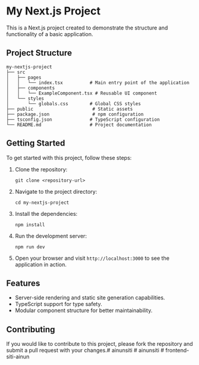 # My Next.js Project

This is a Next.js project created to demonstrate the structure and functionality of a basic application.

## Project Structure

```
my-nextjs-project
├── src
│   ├── pages
│   │   └── index.tsx          # Main entry point of the application
│   ├── components
│   │   └── ExampleComponent.tsx # Reusable UI component
│   └── styles
│       └── globals.css        # Global CSS styles
├── public                      # Static assets
├── package.json                # npm configuration
├── tsconfig.json              # TypeScript configuration
└── README.md                  # Project documentation
```

## Getting Started

To get started with this project, follow these steps:

1. Clone the repository:
   ```
   git clone <repository-url>
   ```

2. Navigate to the project directory:
   ```
   cd my-nextjs-project
   ```

3. Install the dependencies:
   ```
   npm install
   ```

4. Run the development server:
   ```
   npm run dev
   ```

5. Open your browser and visit `http://localhost:3000` to see the application in action.

## Features

- Server-side rendering and static site generation capabilities.
- TypeScript support for type safety.
- Modular component structure for better maintainability.

## Contributing

If you would like to contribute to this project, please fork the repository and submit a pull request with your changes.#   a i n u n s i t i  
 #   a i n u n s i t i  
 #   f r o n t e n d - s i t i - a i n u n  
 